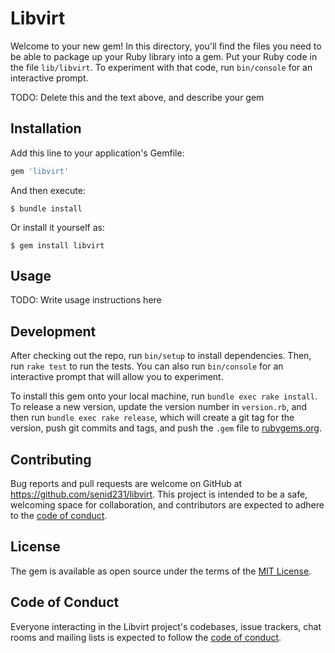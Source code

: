 # Libvirt

Welcome to your new gem! In this directory, you'll find the files you need to be able to package up your Ruby library into a gem. Put your Ruby code in the file `lib/libvirt`. To experiment with that code, run `bin/console` for an interactive prompt.

TODO: Delete this and the text above, and describe your gem

## Installation

Add this line to your application's Gemfile:

```ruby
gem 'libvirt'
```

And then execute:

    $ bundle install

Or install it yourself as:

    $ gem install libvirt

## Usage

TODO: Write usage instructions here

## Development

After checking out the repo, run `bin/setup` to install dependencies. Then, run `rake test` to run the tests. You can also run `bin/console` for an interactive prompt that will allow you to experiment.

To install this gem onto your local machine, run `bundle exec rake install`. To release a new version, update the version number in `version.rb`, and then run `bundle exec rake release`, which will create a git tag for the version, push git commits and tags, and push the `.gem` file to [rubygems.org](https://rubygems.org).

## Contributing

Bug reports and pull requests are welcome on GitHub at https://github.com/senid231/libvirt. This project is intended to be a safe, welcoming space for collaboration, and contributors are expected to adhere to the [code of conduct](https://github.com/senid231/libvirt/blob/master/CODE_OF_CONDUCT.md).


## License

The gem is available as open source under the terms of the [MIT License](https://opensource.org/licenses/MIT).

## Code of Conduct

Everyone interacting in the Libvirt project's codebases, issue trackers, chat rooms and mailing lists is expected to follow the [code of conduct](https://github.com/senid231/libvirt/blob/master/CODE_OF_CONDUCT.md).
